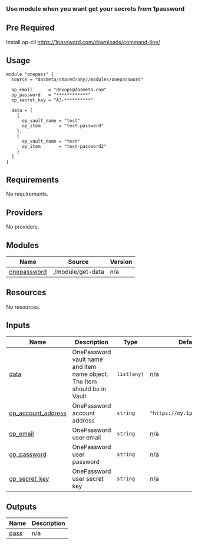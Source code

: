 ### Use module when you want get your secrets from 1password

## Pre Required

Install op-cli https://1password.com/downloads/command-line/

## Usage

```
module "onepass" {
  source = "dasmeta/shared/any//modules/onepassword"

  op_email      = "devops@dasmeta.com"
  op_password   = "************"
  op_secret_key = "A3-**********"

  data = [
    {
      op_vault_name = "test"
      op_item       = "test-password"
    },
    {
      op_vault_name = "test"
      op_item       = "test-password2"
    }
  ]
}
```
<!-- BEGINNING OF PRE-COMMIT-TERRAFORM DOCS HOOK -->
## Requirements

No requirements.

## Providers

No providers.

## Modules

| Name | Source | Version |
|------|--------|---------|
| <a name="module_onepassword"></a> [onepassword](#module\_onepassword) | ./module/get-data | n/a |

## Resources

No resources.

## Inputs

| Name | Description | Type | Default | Required |
|------|-------------|------|---------|:--------:|
| <a name="input_data"></a> [data](#input\_data) | OnePassword vault name and item name object. The Item should be in Vault | `list(any)` | n/a | yes |
| <a name="input_op_account_address"></a> [op\_account\_address](#input\_op\_account\_address) | OnePassword account address | `string` | `"https://my.1password.com"` | no |
| <a name="input_op_email"></a> [op\_email](#input\_op\_email) | OnePassword user email | `string` | n/a | yes |
| <a name="input_op_password"></a> [op\_password](#input\_op\_password) | OnePassword user password | `string` | n/a | yes |
| <a name="input_op_secret_key"></a> [op\_secret\_key](#input\_op\_secret\_key) | OnePassword user secret key | `string` | n/a | yes |

## Outputs

| Name | Description |
|------|-------------|
| <a name="output_pass"></a> [pass](#output\_pass) | n/a |
<!-- END OF PRE-COMMIT-TERRAFORM DOCS HOOK -->
